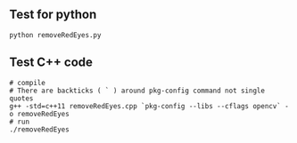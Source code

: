 ## Test for python
```
python removeRedEyes.py
```

## Test C++ code
```
# compile
# There are backticks ( ` ) around pkg-config command not single quotes
g++ -std=c++11 removeRedEyes.cpp `pkg-config --libs --cflags opencv` -o removeRedEyes
# run
./removeRedEyes
```